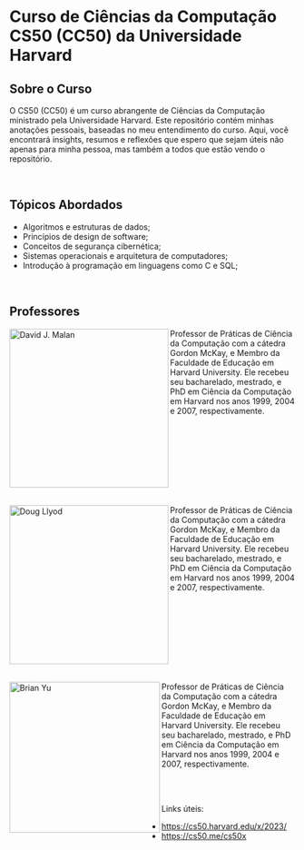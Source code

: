 # Curso de Ciências da Computação CS50 (CC50) da Universidade Harvard

## Sobre o Curso
O CS50 (CC50) é um curso abrangente de Ciências da Computação ministrado pela Universidade Harvard. Este repositório contém minhas anotações pessoais, baseadas no meu entendimento do curso. Aqui, você encontrará insights, resumos e reflexões que espero que sejam úteis não apenas para minha pessoa, mas também a todos que estão vendo o repositório.

</br>

## Tópicos Abordados
- Algoritmos e estruturas de dados;
- Princípios de design de software;
- Conceitos de segurança cibernética;
- Sistemas operacionais e arquitetura de computadores;
- Introdução à programação em linguagens como C e SQL;

</br>

## Professores
<p>
<img align="left" height="280px "src="https://github.com/FireguiQueen/CC50/assets/98475125/a568d239-043a-4f3d-b45c-e0b688c3caae" alt="David J. Malan" />
Professor de Práticas de Ciência da Computação com a cátedra Gordon McKay, e Membro da Faculdade de Educação em Harvard University. Ele recebeu seu bacharelado, mestrado, e PhD em Ciência da Computação em Harvard nos anos 1999, 2004 e 2007, respectivamente.
</p>

<br clear="left"/>
<br clear="left"/>

<p>
<img align="left" height="280px "src="https://github.com/FireguiQueen/CC50/assets/98475125/45ad881d-f51b-4df7-a006-84e831086620" alt="Doug Llyod" />
Professor de Práticas de Ciência da Computação com a cátedra Gordon McKay, e Membro da Faculdade de Educação em Harvard University. Ele recebeu seu bacharelado, mestrado, e PhD em Ciência da Computação em Harvard nos anos 1999, 2004 e 2007, respectivamente.
</p>

<br clear="left"/>
<br clear="left"/>

<p>
<img align="left" width="265px "height="266px" src="https://github.com/FireguiQueen/CC50/assets/98475125/f20ab6f8-fb18-4eaf-9fe7-0f287b886d32" alt="Brian Yu" />
Professor de Práticas de Ciência da Computação com a cátedra Gordon McKay, e Membro da Faculdade de Educação em Harvard University. Ele recebeu seu bacharelado, mestrado, e PhD em Ciência da Computação em Harvard nos anos 1999, 2004 e 2007, respectivamente.
</p>

<br clear="right"/>
<br clear="right"/>

Links úteis:
+ https://cs50.harvard.edu/x/2023/
+ https://cs50.me/cs50x


